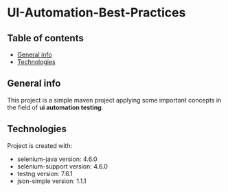 # UI-Automation-Best-Practices
## Table of contents
* [General info](#general-info)
* [Technologies](#technologies)
## General info
This project is a simple maven project applying some important concepts in the field of **ui automation testing**.
## Technologies
Project is created with:
* selenium-java version: 4.6.0
* selenium-support version: 4.6.0
* testng version: 7.6.1
* json-simple version: 1.1.1
